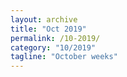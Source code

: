 ```yaml
---
layout: archive
title: "Oct 2019"
permalink: /10-2019/
category: "10/2019"
tagline: "October weeks"
---
```

